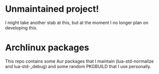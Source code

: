 # Unmaintained project!

I might take another stab at this, but at the moment I no longer plan on developing this.

# Archlinux packages
This repo contains some Aur packages that I maintain (lua-std-normalize and
lua-std-\_debug) and some random PKGBUILD that I use personally.
